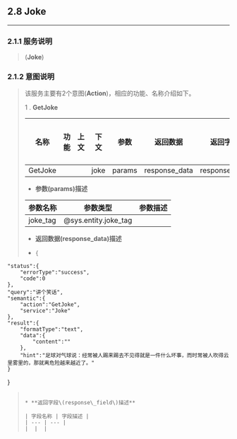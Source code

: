 ## 2.8 Joke

---

### 2.1.1 服务说明

> \(**Joke**\)

### 2.1.2 意图说明

> 该服务主要有2个意图\(**Action**\)，相应的功能、名称介绍如下。
>
>
> 1 . **GetJoke**
>
>   | 名称 | 功能 | 上文 | 下文 | 参数 | 返回数据 | 返回字段 | 输入样例 |
>   | --- | --- | --- | --- | --- | --- | --- | --- |
>   | GetJoke |   |   | joke | params | response\_data | response\_field |   |
>
>
>  * **参数\(params\)描述**
>
>   | 参数名称 | 参数类型 | 参数描述 |
>   | --- | --- | --- |
>   | joke_tag | @sys.entity.joke_tag |   |
>
>  * **返回数据\(response\_data\)描述**
>
>  * ```go
>    {
    "status":{
        "errorType":"success",
        "code":0
    },
    "query":"讲个笑话",
    "semantic":{
        "action":"GetJoke",
        "service":"Joke"
    },
    "result":{
        "formatType":"text",
        "data":{
            "content":""
        },
        "hint":"足球对气球说：经常被人踢来踢去不见得就是一件什么坏事，而时常被人吹得云里雾里的，那就离危险越来越近了。"
    }
}
>
>    ```
>
>  * **返回字段\(response\_field\)描述**
>
>   | 字段名称 | 字段描述 |
>   | --- | --- |
>   |  |  |
>
